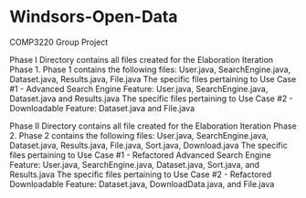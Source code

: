 # Windsors-Open-Data
COMP3220 Group Project 

Phase I Directory contains all files created for the Elaboration Iteration Phase 1.
Phase 1 contains the following files: User.java, SearchEngine.java, Dataset.java, Results.java, File.java
The specific files pertaining to Use Case #1 - Advanced Search Engine Feature: User.java, SearchEngine.java, Dataset.java and Results.java 
The specific files pertaining to Use Case #2 - Downloadable Feature: Dataset.java and File.java


Phase II Directory contains all file created for the Elaboration Iteration Phase 2.
Phase 2 contains the following files: User.java, SearchEngine.java, Dataset.java, Results.java, File.java, Sort.java, Download.java
The specific files pertaining to Use Case #1 - Refactored Advanced Search Engine Feature: User.java, SearchEngine.java, Dataset.java, Sort.java, and Results.java 
The specific files pertaining to Use Case #2 - Refactored Downloadable Feature: Dataset.java, DownloadData.java, and File.java
